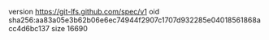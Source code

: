 version https://git-lfs.github.com/spec/v1
oid sha256:aa83a05e3b62b06e6ec74944f2907c1707d932285e04018561868acc4d6bc137
size 16690
